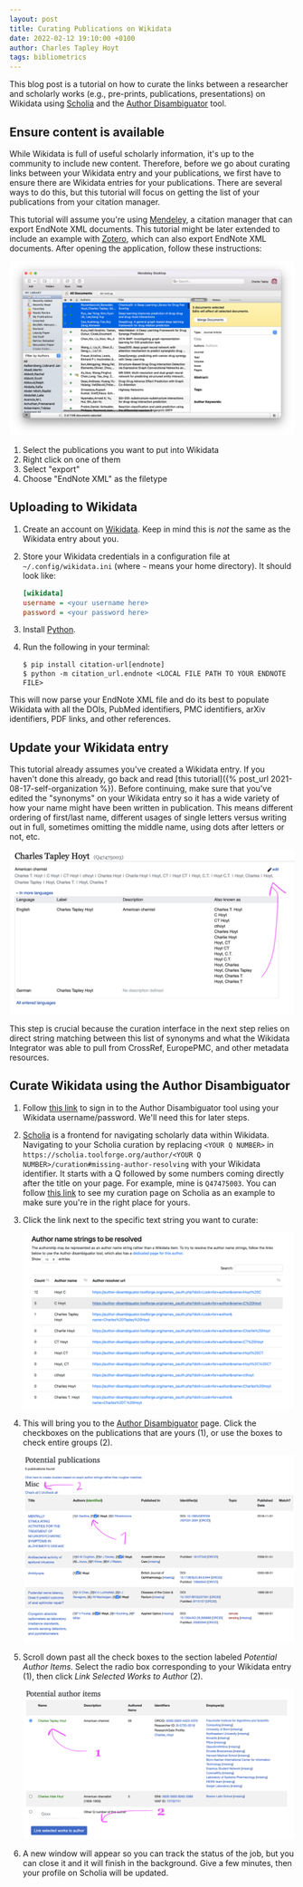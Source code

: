 ```yaml
---
layout: post
title: Curating Publications on Wikidata
date: 2022-02-12 19:10:00 +0100
author: Charles Tapley Hoyt
tags: bibliometrics
---
```

This blog post is a tutorial on how to curate the links between a researcher and
scholarly works (e.g., pre-prints, publications, presentations) on Wikidata
using [Scholia](https://scholia.toolforge.org/) and
the [Author Disambiguator](https://author-disambiguator.toolforge.org) tool.

## Ensure content is available

While Wikidata is full of useful scholarly information, it's up to the community
to include new content. Therefore, before we go about curating links between
your Wikidata entry and your publications, we first have to ensure there are
Wikidata entries for your publications. There are several ways to do this, but
this tutorial will focus on getting the list of your publications from your
citation manager.

This tutorial will assume you're using [Mendeley](https://www.mendeley.com), a
citation manager that can export EndNote XML documents. This tutorial might be
later extended to include an example with [Zotero](https://www.zotero.org/),
which can also export EndNote XML documents. After opening the application,
follow these instructions:

![](/img/wikidata-publications/mendeley.png)

1. Select the publications you want to put into Wikidata
2. Right click on one of them
3. Select "export"
4. Choose "EndNote XML" as the filetype

## Uploading to Wikidata

1. Create an account on [Wikidata](https://www.wikidata.org). Keep in mind this
   is _not_ the same as the Wikidata entry about you.
2. Store your Wikidata credentials in a configuration file
   at `~/.config/wikidata.ini` (where `~` means your home directory). It should
   look like:

   ```ini
   [wikidata]
   username = <your username here>
   password = <your password here>
   ```
3. Install [Python](https://www.python.org).
4. Run the following in your terminal:

   ```shell
   $ pip install citation-url[endnote]
   $ python -m citation_url.endnote <LOCAL FILE PATH TO YOUR ENDNOTE FILE>
   ```

This will now parse your EndNote XML file and do its best to populate Wikidata
with all the DOIs, PubMed identifiers, PMC identifiers, arXiv identifiers, PDF
links, and other references.

## Update your Wikidata entry

This tutorial already assumes you've created a Wikidata entry. If you haven't
done this already, go back and read
[this tutorial]({% post_url 2021-08-17-self-organization %}). Before continuing,
make sure that you've edited the "synonyms" on your Wikidata entry so it has a
wide variety of how your name might have been written in publication. This means
different ordering of first/last name, different usages of single letters versus
writing out in full, sometimes omitting the middle name, using dots after
letters or not, etc.

![](/img/wikidata_researcher_synonyms.png)

This step is crucial because the curation interface in the next step relies on
direct string matching between this list of synonyms and what the Wikidata
Integrator was able to pull from CrossRef, EuropePMC, and other metadata
resources.

## Curate Wikidata using the Author Disambiguator

1. Follow
   [this link](https://author-disambiguator.toolforge.org/names_oauth.php?action=authorize)
   to sign in to the Author Disambiguator tool using your Wikidata
   username/password. We'll need this for later steps.
2. [Scholia](https://scholia.toolforge.org) is a frontend for navigating
   scholarly data within Wikidata. Navigating to your Scholia curation by
   replacing `<YOUR Q NUMBER>`
   in `https://scholia.toolforge.org/author/<YOUR Q NUMBER>/curation#missing-author-resolving`
   with your Wikidata identifier. It starts with a Q followed by some numbers
   coming directly after the title on your page. For example, mine
   is `Q47475003`. You can
   follow [this link](https://scholia.toolforge.org/author/Q47475003/curation#missing-author-resolving)
   to see my curation page on Scholia as an example to make sure you're in the
   right place for yours.
3. Click the link next to the specific text string you want to curate:

   ![](/img/wikidata-publications/scholia-interface.png)
4. This will bring you to
   the [Author Disambiguator](https://author-disambiguator.toolforge.org) page.
   Click the checkboxes on the publications that are yours (1), or use the boxes
   to check entire groups (2).

   ![](/img/wikidata-publications/select.png)
5. Scroll down past all the check boxes to the section labeled
   _Potential Author Items_. Select the radio box corresponding to your Wikidata
   entry (1), then click _Link Selected Works to Author_ (2).

   ![](/img/wikidata-publications/finish.png)
6. A new window will appear so you can track the status of the job, but you can
   close it and it will finish in the background. Give a few minutes, then your
   profile on Scholia will be updated.
